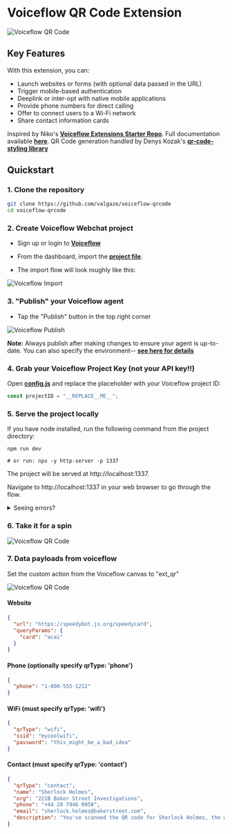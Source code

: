 # Voiceflow QR Code Extension

![Voiceflow QR Code](./assets/qr_code.png)

## Key Features

With this extension, you can:

- Launch websites or forms (with optional data passed in the URL)
- Trigger mobile-based authentication
- Deeplink or inter-opt with native mobile applications
- Provide phone numbers for direct calling
- Offer to connect users to a Wi-Fi network
- Share contact information cards

Inspired by Niko's **[Voiceflow Extensions Starter Repo](https://github.com/voiceflow-gallagan/vf-extensions-demo)**. Full documentation available **[here](https://docs.voiceflow.com/docs/custom-web-chat-widgets)**. QR Code generation handled by Denys Kozak's **[qr-code-styling library](https://github.com/kozakdenys/qr-code-styling)**

## Quickstart

### 1. Clone the repository

```bash
git clone https://github.com/valgaze/voiceflow-qrcode
cd voiceflow-qrcode
```

### 2. Create Voiceflow Webchat project

- Sign up or login to **[Voiceflow](https://creator.voiceflow.com/signup)**

- From the dashboard, import the **[project file](https://github.com/valgaze/voiceflow-qrcode/blob/main/voiceflow_project.vf)**.

- The import flow will look roughly like this:

![Voiceflow Import](./assets/voiceflow_import.gif)

### 3. "Publish" your Voiceflow agent

- Tap the "Publish" button in the top right corner

![Voiceflow Publish](./assets/voiceflow_publish.gif)

**Note:** Always publish after making changes to ensure your agent is up-to-date. You can also specify the environment-- **[see here for details](https://docs.voiceflow.com/docs/publishing-environments-backups)**

### 4. Grab your Voiceflow Project Key (not your API key!!)

Open **[config.js](./config.js)** and replace the placeholder with your Voiceflow project ID:

```javascript
const projectID = "__REPLACE__ME__";
```

### 5. Serve the project locally

If you have node installed, run the following command from the project directory:

```
npm run dev

# or run: npx -y http-server -p 1337
```

The project will be served at http://localhost:1337.

Navigate to http://localhost:1337 in your web browser to go through the flow.

<details>
  <summary>Seeing errors?</summary>

You can serve this directory however you prefer, one easy option is NodeJS

Option 1: Download and Install from the [official website](https://nodejs.org/en/download)

Option 2: Install Using Volta

If you prefer to use [Volta](https://docs.volta.sh/guide/) to manage your Node.js installations, follow these steps:

1. Install Volta:

   ```bash
   curl https://get.volta.sh | bash
   ```

2. Install Node.js using Volta:

   ```bash
   volta install node
   ```

Or serve with Python, ex

```sh
python3 -m http.server 1337
```

</details>

### 6. Take it for a spin

![Voiceflow QR Code](./assets/voiceflow_qr_code.gif)

### 7. Data payloads from voiceflow

Set the custom action from the Voiceflow canvas to "ext_qr"

![Voiceflow QR Code](./assets/custom_action.png)

#### Website

```json
{
  "url": "https://speedybot.js.org/speedycard",
  "queryParams": {
    "card": "acai"
  }
}
```

#### Phone (optionally specify qrType: 'phone')

```json
{
  "phone": "1-800-555-1212"
}
```

#### WiFi (must specify qrType: 'wifi')

```json
{
  "qrType": "wifi",
  "ssid": "mycoolwifi",
  "password": "this_might_be_a_bad_idea"
}
```

#### Contact (must specify qrType: 'contact')

```json
{
  "qrType": "contact",
  "name": "Sherlock Holmes",
  "org": "221B Baker Street Investigations",
  "phone": "+44 20 7946 0958",
  "email": "sherlock.holmes@bakerstreet.com",
  "description": "You've scanned the QR code for Sherlock Holmes, the world's greatest detective. Known for his unparalleled skills in deduction and a penchant for solving the most baffling mysteries. Whether it's finding missing cats or unraveling intricate plots, Holmes is your go-to. Caution: Engaging in conversation may lead to impromptu crime-solving adventures!"
}
```
